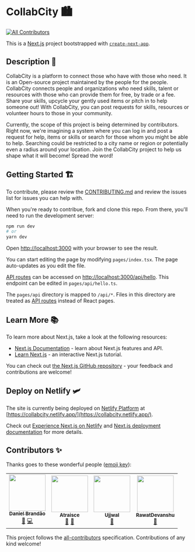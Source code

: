 # CollabCity 🏙️
<!-- ALL-CONTRIBUTORS-BADGE:START - Do not remove or modify this section -->
[![All Contributors](https://img.shields.io/badge/all_contributors-4-orange.svg?style=flat-square)](#contributors-)
<!-- ALL-CONTRIBUTORS-BADGE:END -->

This is a [Next.js](https://nextjs.org/) project bootstrapped with [`create-next-app`](https://github.com/vercel/next.js/tree/canary/packages/create-next-app).

## Description 📰
CollabCity is a platform to connect those who have with those who need. It is an Open-source project maintained by the people for the people. CollabCity connects people and organizations who need skills, talent or resources with those who can provide them for free, by trade or a fee. Share your skills, upcycle your gently used items or pitch in to help someone out! With CollabCity, you can post requests for skills, resources or volunteer hours to those in your community. 

Currently, the scope of this project is being determined by contributors. Right now, we're imagining a system where you can log in and post a request for help, items or skills or search for those whom you might be able to help. Searching could be restricted to a city name or region or potentially even a radius around your location. Join the CollabCity project to help us shape what it will become! Spread the word!

## Getting Started 🏗️

To contribute, please review the [CONTRIBUTING.md](./CONTRIBUTING.md) and review the issues list for issues you can help with. 

When you're ready to contribue, fork and clone this repo. From there, you'll need to run the development server:

```bash
npm run dev
# or
yarn dev
```

Open [http://localhost:3000](http://localhost:3000) with your browser to see the result.

You can start editing the page by modifying `pages/index.tsx`. The page auto-updates as you edit the file.

[API routes](https://nextjs.org/docs/api-routes/introduction) can be accessed on [http://localhost:3000/api/hello](http://localhost:3000/api/hello). This endpoint can be edited in `pages/api/hello.ts`.

The `pages/api` directory is mapped to `/api/*`. Files in this directory are treated as [API routes](https://nextjs.org/docs/api-routes/introduction) instead of React pages.

## Learn More 📚

To learn more about Next.js, take a look at the following resources:

- [Next.js Documentation](https://nextjs.org/docs) - learn about Next.js features and API.
- [Learn Next.js](https://nextjs.org/learn) - an interactive Next.js tutorial.

You can check out [the Next.js GitHub repository](https://github.com/vercel/next.js/) - your feedback and contributions are welcome!

## Deploy on Netlify 🛩️

The site is currently being deployed on [Netlify Platform](https://www.netlify.com/) at [https://collabcity.netlify.app/](https://collabcity.netlify.app/).

Check out [Experience Next.js on Netlify](https://www.netlify.com/with/nextjs/) and [Next.js deployment documentation](https://nextjs.org/docs/deployment) for more details.

## Contributors ✨

Thanks goes to these wonderful people ([emoji key](https://allcontributors.org/docs/en/emoji-key)):

<!-- ALL-CONTRIBUTORS-LIST:START - Do not remove or modify this section -->
<!-- prettier-ignore-start -->
<!-- markdownlint-disable -->
<table>
  <tr>
    <td align="center"><a href="https://github.com/dcbCIn"><img src="https://avatars.githubusercontent.com/u/48742131?v=4?s=100" width="100px;" alt=""/><br /><sub><b>Daniel Brandão</b></sub></a><br /><a href="https://github.com/CollabCity/CollabCity/commits?author=dcbCIn" title="Documentation">📖</a> <a href="https://github.com/CollabCity/CollabCity/commits?author=dcbCIn" title="Code">💻</a></td>
    <td align="center"><a href="https://github.com/Atraisce"><img src="https://avatars.githubusercontent.com/u/76713277?v=4?s=100" width="100px;" alt=""/><br /><sub><b>Atraisce</b></sub></a><br /><a href="#design-Atraisce" title="Design">🎨</a> <a href="https://github.com/CollabCity/CollabCity/commits?author=Atraisce" title="Documentation">📖</a></td>
    <td align="center"><a href="https://github.com/BellatrixLestrangee"><img src="https://avatars.githubusercontent.com/u/37502171?v=4?s=100" width="100px;" alt=""/><br /><sub><b>Ujjwal</b></sub></a><br /><a href="#design-BellatrixLestrangee" title="Design">🎨</a></td>
    <td align="center"><a href="https://github.com/RawatDevanshu"><img src="https://avatars.githubusercontent.com/u/76153868?v=4?s=100" width="100px;" alt=""/><br /><sub><b>RawatDevanshu</b></sub></a><br /><a href="https://github.com/CollabCity/CollabCity/commits?author=RawatDevanshu" title="Documentation">📖</a></td>
  </tr>
</table>

<!-- markdownlint-restore -->
<!-- prettier-ignore-end -->

<!-- ALL-CONTRIBUTORS-LIST:END -->

This project follows the [all-contributors](https://github.com/all-contributors/all-contributors) specification. Contributions of any kind welcome!
